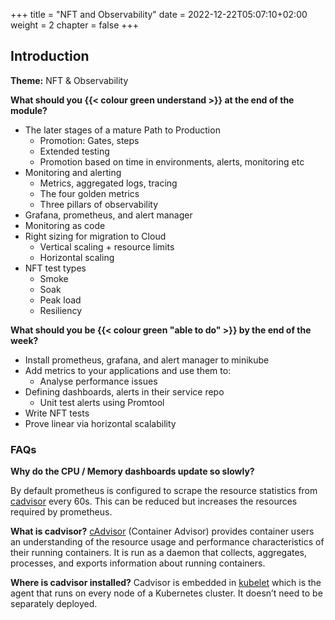 +++
title = "NFT and Observability"
date = 2022-12-22T05:07:10+02:00
weight = 2
chapter = false 
+++

## Introduction 

**Theme:** NFT & Observability

**What should you {{< colour green understand >}} at the end of the module?**

* The later stages of a mature Path to Production 
  * Promotion: Gates, steps
  * Extended testing
  * Promotion based on time in environments, alerts, monitoring etc
* Monitoring and alerting
  * Metrics, aggregated logs, tracing
  * The four golden metrics
  * Three pillars of observability
* Grafana, prometheus, and alert manager
* Monitoring as code
* Right sizing for migration to Cloud 
  * Vertical scaling + resource limits
  * Horizontal scaling
* NFT test types
  * Smoke 
  * Soak
  * Peak load
  * Resiliency 


**What should you be {{< colour green "able to do" >}} by the end of the week?**

* Install prometheus, grafana, and alert manager to minikube
* Add metrics to your applications and use them to:
  * Analyse performance issues
* Defining dashboards, alerts in their service repo
  * Unit test alerts using Promtool 
* Write NFT tests
* Prove linear via horizontal scalability

### FAQs
**Why do the CPU / Memory dashboards update so slowly?**

By default prometheus is configured to scrape the resource statistics from [cadvisor](https://github.com/google/cadvisor) every 60s. This can be reduced but increases the resources required by prometheus. 

**What is cadvisor?**
[cAdvisor](https://github.com/google/cadvisor) (Container Advisor) provides container users an understanding of the resource usage and performance characteristics of their running containers. It is run as a daemon that collects, aggregates, processes, and exports information about running containers.

**Where is cadvisor installed?**
Cadvisor is embedded in [kubelet](https://kubernetes.io/docs/command-line-tools-reference/kubelet/#:~:text=The%20kubelet%20is%20the%20primary,object%20that%20describes%20a%20pod.) which is the agent that runs on every node of a Kubernetes cluster. It doesn’t need to be separately deployed.

